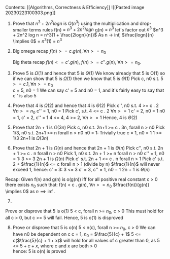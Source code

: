 Contents:
[[Algorithms, Correctness & Efficiency]]
![[Pasted image 20230223100303.png]]

1.
	Prove that $n^3 + 2n^2 log n$ is $O(n^3)$ using the multiplication and drop-smaller terms rules
	f(n) = $n^3 + 2n^2 log n$
	g(n) = $n^3$
	let's factor out $n^3$
	$n^3 + 2n^2 log n = n^3(1 + \frac{2logn}{n})$
	As n -> inf, $\frac{logn}{n} \implies 0$ 
	= $n^3(1)$ 
	= $n^3$ 
	

2.
	Big omega recap
	$f(n) >= c . g(n), \forall n >= n_0$ 
	
	Big theta recap
	$f(n) <= c' . g(n)$, 
	$f(n) >= c'' . g(n)$,
	$\forall n >= n_0$.

3.
	Prove 5 is $\Omega(1)$ and hence that 5 is $\Theta(1)$
	We know already that 5 is O(1) so if we can show that 5 is $\Omega(1)$ then we know that 5 is $\Theta(1)$ 
	Pick c, n0 s.t. $5 >= c . 1, \forall n >= n_0$   
	c = 5, n0 = 1
	We can say c' = 5 and n0 = 1, and it's fairly easy to say that c'' is also 5

4.
	Prove that 4 is $\Omega(2)$ and hence that 4 is $\Theta(2)$
	Pick c'', n0 s.t. 4 >= c . 2 $\forall n >= n_0$
	c'' = 1, n0 = 1
	Pick c', s.t. 4 <= c . 2 $\forall n >= 1$
	c' = 2, n0 = 1
	n0 = 1, c' = 2, c'' = 1
	4 <= 4, 4 >= 2, $\forall n >= 1$ 
	Hence, 4 is $\Theta(2)$

5.
	Prove that 2n + 1 is $\Omega(3n)$
	Pick c, n0 s.t. 2n+1 >= c . 3n, forall n > n0
	Pick 1/3, n0 s.t. 2n+1 >= n forall n > n0
	n0 = 1: Trivially true
	c = 1, n0 = 1
	1 >= 1/3
	2n+1 is $\Omega(3n)$

6.
	Prove that 2n + 1 is $\Omega(n)$ and hence that 2n + 1 is $\Theta(n)$
	Pick c'', n0 s.t. 2n + 1 >= c . n forall n > n0
	Pick 1, n0 s.t. 2n + 1 >= n  forall n > n0
	c'' = 1, n0 = 1: 3 >= 3
	2n + 1 is $\Omega(n)$
	Pick c' s.t. 2n + 1 <= c . n forall n > 1
	Pick c' s.t. 2 + $\frac{1}{n}$ <= c  forall n > 1 (divide by n)
	$\frac{1}{n}$ will never exceed 1, hence:
	c' = 3: 3 <= 3
	c' = 3, c'' = 1, n0 = 1
	2n + 1 is $\Theta(n)$


Recap:
	Given f(n) and g(n) is o(g(n)) iff for all positive real constant c > 0 there exists $n_0$ such that:
	f(n) < c . g(n), $\forall n >= n_0$
	$\frac{f(n)}{g(n)} \implies 0$ as $n \implies \inf.$ 

7.
 Prove or disprove that 5 is o(1)
 5 < c, forall n >= $n_0$, c > 0
 This must hold for all c > 0, but c >= 5 will fail.
 Hence, 5 is o(1) is disproved

8.
	Prove or disprove that 5 is o(n)
	5 < n(c), forall n >= $n_0$, c > 0
	We can have n0 be dependent on c
	c = 1, $n_0$ = $\frac{5}{c} + 1$
	5 <= c($\frac{5}{c} + 1 + x)$ will hold for all values of c greater than 0, 
	as 5 <= $5 + c + x$, where c and x are both > 0   
	hence:
	5 is o(n) is proved
